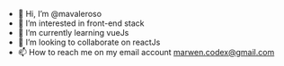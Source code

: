 - 👋 Hi, I’m @mavaleroso
- 👀 I’m interested in front-end stack
- 🌱 I’m currently learning vueJs
- 💞️ I’m looking to collaborate on reactJs
- 📫 How to reach me on my email account marwen.codex@gmail.com

<!---
mavaleroso/mavaleroso is a ✨ special ✨ repository because its `README.md` (this file) appears on your GitHub profile.
You can click the Preview link to take a look at your changes.
--->
